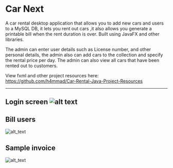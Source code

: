 # Car Next
A car rental desktop application that allows you to add new cars and users to a MySQL DB, it lets you rent out cars ,it also allows you generate a printable bill when the rent duration is over.
Built using JavaFX and other libraries.

The admin can enter user details such as License number, and other personal details, the admin also can add cars to the collection and specify the rental price per day. The admin can also view all cars that have been rented out to customers.

View fxml and other project resources here:
https://github.com/h4mmad/Car-Rental-Java-Project-Resources

---

## Login screen ![alt text](https://raw.githubusercontent.com/h4mmad/Car-Rental-Java-Project/main/Screenshot%202022-05-18%20104549.png)

## Bill users
![alt_text](https://raw.githubusercontent.com/h4mmad/Car-Rental-Java-Project/main/Screenshot%202022-05-18%20104707.png)

## Sample invoice
![alt_text](https://raw.githubusercontent.com/h4mmad/Car-Rental-Java-Project/main/Screenshot%202022-05-18%20104829.png)

